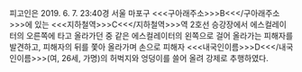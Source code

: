피고인은 2019. 6. 7. 23:40경 서울 마포구 <<<구아래주소>>>B<<</구아래주소>>>에 있는 <<<지하철역>>>C<<</지하철역>>>역 2호선 승강장에서 에스컬레이터의 오른쪽에 타고 올라가던 중 같은 에스컬레이터의 왼쪽으로 걸어 올라가는 피해자를 발견하고, 피해자의 뒤를 쫓아 올라가며 손으로 피해자 <<<내국인이름>>>D<<</내국인이름>>>(여, 26세, 가명)의 허벅지와 엉덩이를 쓸어 올려 강제로 추행하였다.